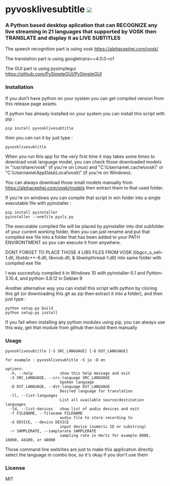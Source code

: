 # pyvosklivesubtitle <a href="https://pypi.org/project/pyvosklivesubtitle/0.0.1/"><img src="https://img.shields.io/pypi/v/pyvosklivesubtitle.svg"></img></a>

### A Python based desktop aplication that can RECOGNIZE any live streaming in 21 languages that supported by VOSK then TRANSLATE and display it as LIVE SUBTITLES

The speech recognition part is using vosk https://alphacephei.com/vosk/

The translation part is using googletrans==4.0.0-rc1

The GUI part is using pysimplegui https://github.com/PySimpleGUI/PySimpleGUI

### Installation

If you don't have python on your system you can get compiled version from this release page assets.

If python has already installed on your system you can install this script with pip :

```
pip install pyvosklivesubtitle
```

then you can run it by just type :
```
pyvosklivesubtitle
```

When you run this app for the very first time it may takes some times to download vosk language model, you can check those  downloaded models in "/usr/share/vosk" (if you're on Linux) and "C:\Username\\.cache\vosk\\" or "C:\Username\AppData\Local\vosk\\" (if you're on Windows).

You can always download those small models manually from https://alphacephei.com/vosk/models then extract them to that used folder.

If you're on windows you can compile that script in win folder into a single executable file with pyinstaller :

```
pip install pyinstaller
pyinstaller --onefile pyvls.py
```

The executable compiled file will be placed by pyinstaller into dist subfolder of your current working folder, then you can just
rename and put that compiled exe file into a folder that has been added to your PATH ENVIRONTMENT so you can execute it from anywhere.

DONT FORGET TO PLACE THOSE 4 LIBS FILES FROM VOSK (libgcc_s_seh-1.dll, libstdc++-6.dll, libvosk.dll, & libwinpthread-1.dll) into
same folder with compiled exe file

I was succesfuly compiled it in Windows 10 with pyinstaller-5.1 and Pyhton-3.10.4, and python-3.8.12 in Debian 9

Another alternative way you can install this script with python by cloning this git (or downloading this git as zip then extract it into 
a folder), and then just type :

```
python setup.py build
python setup.py install
```


If you fail when installing any python modules using pip, you can always use this way, get that module from github then build them manually


### Usage

```
pyvosklivesubtitle [-S SRC_LANGUAGE] [-D DST_LANGUAGE]

for example : pyvosklivesubtitle -S ja -D en

options:
  -h, --help            show this help message and exit
  -S SRC_LANGUAGE, --src-language SRC_LANGUAGE
                        Spoken language
  -D DST_LANGUAGE, --dst-language DST_LANGUAGE
                        Desired language for translation
  -ll, --list-languages
                        List all available source/destination languages
  -ld, --list-devices   show list of audio devices and exit
  -f FILENAME, --filename FILENAME
                        audio file to store recording to
  -d DEVICE, --device DEVICE
                        input device (numeric ID or substring)
  -r SAMPLERATE, --samplerate SAMPLERATE
                        sampling rate in Hertz for example 8000, 16000, 44100, or 48000
```

Those command line switches are just to make this application directly select the language in combo box, so it's okay if you don't use them

### License

MIT

